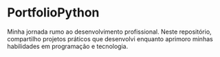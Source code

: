 # PortfolioPython 
  Minha jornada rumo ao desenvolvimento profissional. Neste repositório, compartilho projetos práticos que desenvolvi enquanto aprimoro minhas habilidades em programação e tecnologia.
